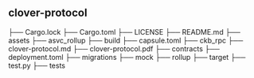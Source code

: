 ## clover-protocol

├── Cargo.lock
├── Cargo.toml
├── LICENSE
├── README.md
├── assets
├── asvc_rollup
├── build
├── capsule.toml
├── ckb_rpc
├── clover-protocol.md
├── clover-protocol.pdf
├── contracts
├── deployment.toml
├── migrations
├── mock
├── rollup
├── target
├── test.py
├── tests